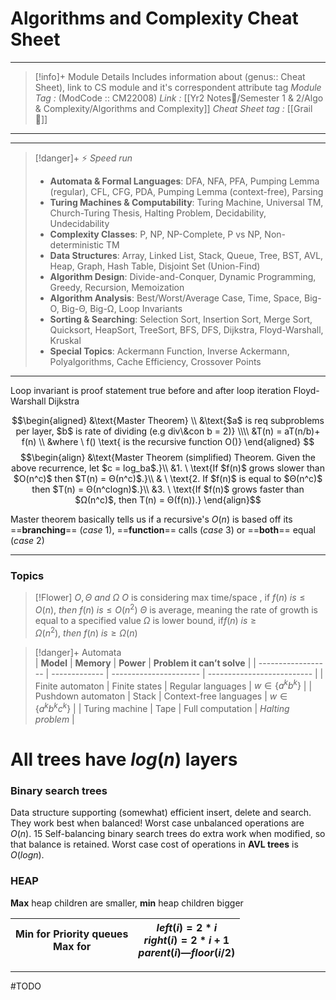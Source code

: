 # Algorithms and Complexity Cheat Sheet
---
> [!info]+ Module Details
> Includes information about (genus:: Cheat Sheet), link to CS module and it's correspondent attribute tag 
> *Module Tag :* (ModCode :: CM22008) 
> *Link :* [[Yr2 Notes📘/Semester 1 & 2/Algo & Complexity/Algorithms and Complexity]]
> *Cheat Sheet tag :* [[Grail 🩷]]

---

---
> [!danger]+ ⚡ *Speed run*
> - **Automata & Formal Languages**: DFA, NFA, PFA, Pumping Lemma (regular), CFL, CFG, PDA, Pumping Lemma (context-free), Parsing  
> - **Turing Machines & Computability**: Turing Machine, Universal TM, Church-Turing Thesis, Halting Problem, Decidability, Undecidability  
> - **Complexity Classes**: P, NP, NP-Complete, P vs NP, Non-deterministic TM  
> - **Data Structures**: Array, Linked List, Stack, Queue, Tree, BST, AVL, Heap, Graph, Hash Table, Disjoint Set (Union-Find)  
> - **Algorithm Design**: Divide-and-Conquer, Dynamic Programming, Greedy, Recursion, Memoization  
> - **Algorithm Analysis**: Best/Worst/Average Case, Time, Space, Big-O, Big-Θ, Big-Ω, Loop Invariants  
> - **Sorting & Searching**: Selection Sort, Insertion Sort, Merge Sort, Quicksort, HeapSort, TreeSort, BFS, DFS, Dijkstra, Floyd-Warshall, Kruskal  
> - **Special Topics**: Ackermann Function, Inverse Ackermann, Polyalgorithms, Cache Efficiency, Crossover Points
> 

---


Loop invariant is proof statement true before and after loop iteration
Floyd-Warshall
Dijkstra 


$$\begin{aligned}
&\text{Master Theorem} \\
&\text{$a$ is req subproblems per layer, $b$ is rate of dividing (e.g div\&con b = 2)}  \\\\
&T(n) = aT(n/b)+ f(n) \\
&where \ f() \text{ is the recursive function O()} 
\end{aligned}
$$
$$\begin{align}  
&\text{Master Theorem (simplified) Theorem. Given the above recurrence, let $c = log_ba$.}\\ &1. \ \text{If $f(n)$ grows slower than $O(n^c)$ then $T(n) = Θ(n^c)$.}\\ & \ \text{2. If $f(n)$ is equal to $Θ(n^c)$ then $T(n) = Θ(n^clogn)$.}\\ &3. \ \text{If $f(n)$ grows faster than $Ω(n^c)$, then T(n) = Θ(f(n)).}
\end{align}$$


Master theorem basically tells us if a recursive's $O(n)$ is based off its ==**branching**== $(case \ 1)$, ==**function**== calls $(case \ 3)$ or ==**both**== equal $(case \ 2)$

---
### Topics


> [!Flower] $O,\Theta \ and \ \Omega$
> $O$ is considering max time/space , if $f(n) \ is \le O(n), \ then \ f(n) \ is \le O(n^2)$
> $\Theta$ is average, meaning the rate of growth is equal to a specified value 
> $\Omega$ is lower bound, if$f(n) \ is \ge \Omega(n^2), \ then \ f(n) \ is \ge \Omega(n)$


>[!danger]+ Automata	
| **Model**          | **Memory**    | **Power**              | **Problem it can’t solve** |
| ------------------ | ------------- | ---------------------- | -------------------------- |
| Finite automaton   | Finite states | Regular languages      | $w \in \{ a^k b^k\}$       |
| Pushdown automaton | Stack         | Context-free languages | $w \in \{ a^k b^k c^k\}$   |
| Turing machine     | Tape          | Full computation       | $Halting$ $problem$        |

# All trees have $log(n)$ layers
### Binary search trees 
Data structure supporting (somewhat) efficient insert, delete and search. They work best when balanced! Worst case unbalanced operations are $O(n)$. 15 Self-balancing binary search trees do extra work when modified, so that balance is retained. Worst case cost of operations in **AVL trees** is $O(logn)$.
### HEAP 
**Max** heap children are smaller, **min** heap children bigger

| Min for Priority queues<br>Max for  | $left(i) = 2*i$<br>$right(i) = 2*i + 1$<br>$parent(i) — floor (i/2)$ |
| ----------------------------------- | -------------------------------------------------------------------- |



---
#TODO 